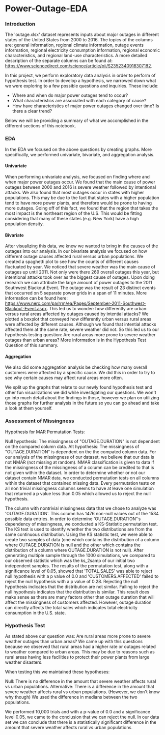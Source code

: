 # Power-Outage-EDA

### Introduction
The 'outage.xlsx' dataset represents inputs about major outages in different states of the United States from 2000 to 2016. The topics of the columns are: general information, regional climate information, outage events information, regional electricity consumption information, regional economic characteristics, and regional land-use characteristics. A more detailed description of the separate columns can be found at: https://www.sciencedirect.com/science/article/pii/S2352340918307182.

In this project, we perform exploratory data analysis in order to perform of hypothesis test. In order to develop a hypothesis, we narrowed down what we were exploring to a few possible questions and inquiries. These include:

- Where and when do major power outages tend to occur?
- What characteristics are associated with each category of cause?
- How have characteristics of major power outages changed over time? Is there a clear trend?

Below we will be providing a summary of what we accomplished in the different sections of this notebook.



### EDA
In the EDA we focused on the above questions by creating graphs. More specifically, we performed univariate, bivariate, and aggregation analysis.

#### Univariate 
When performing univariate analysis, we focused on finding where and when major power outages occur. We found that the main cause of power outages between 2000 and 2016 is severe weather followed by intentional attacks. We also found that most outages occur in states with higher populations. This may be due to the fact that states with a higher population tend to have more power plants, and therefore would be prone to having more outages. Going off of this fact, we found that the region that takes the most impact is the northeast region of the U.S. This would be fitting considering that many of these states (e.g. New York) have a high population density.

#### Bivariate 
After visualizing this data, we knew we wanted to bring in the causes of the outages into our analysis. In our bivariate analysis we focused on how different outage causes affected rural versus urban populations. We created a spaghetti plot to see how the counts of different causes fluctuated by year. We noticed that severe weather was the main cause of outages up until 2011. Not only were there 269 overall outages this year, but intentional attacks took over as the biggest cause of outages. Upon doing research we can attribute the large amount of power outages to the 2011 Southwest Blackout Event. The outage was the result of 23 distinct events that occurred on 5 separate power grids in a span of 11 minutes. More information can be found here: https://www.nerc.com/pa/rrm/ea/Pages/September-2011-Southwest-Blackout-Event.aspx. This led us to wonder: how differently are urban versus rural areas affected by outages caused by intential attacks? We plotted a boxplot that conveyed how differently urban versus rural areas were affected by different causes. Although we found that intential attacks affected them at the same rate, severe weather did not. So this led us to our hypothesis testing question: Are rural areas more prone to severe weather outages than urban areas? More information is in the Hypothesis Test Question of this summary.

#### Aggregation
We also did some aggregation analysis be checking how many overall customers were affected by a specific cause. We did this in order to try to see why certain causes may affect rural areas more often.

We split up the graphs that relate to our newly found hypothesis test and other fun visualizations we did while investigating our questions. We won't go into much detail about the findings in those, however we plan on utilizing those graphs for further analysis in the future so you can go ahead and take a look at them yourself.

### Assessment of Missingness
Hypothesis for MAR Permutation Tests:

Null hypothesis: The missingness of "OUTAGE.DURATION" is not dependent on the compared column data.
Alt hypothesis: The missingness of "OUTAGE.DURATION" is dependent on the the compated column data.
For our analysis of the missingness of our dataset, we believe that our data is not NMAR (not missing at random). NMAR classification is given to data if the missingness of the missingness of a column can be credited to that is not given within the dataset. In order to determine whether or not our dataset contain NMAR data, we conducted permutation tests on all columns within the dataset that contained missing data. Every permutation tests on all non trivial missingness columns seems to have at leave one simulation that returned a p value less than 0.05 which allowed us to reject the null hypothesis.

The column with nontrivial missingness data that we chose to analyze was 'OUTAGE.DURATION'. This column has 1476 non-null values out of the 1534 possible data entries. In order to determine 'OUTAGE.DURATION''s dependency of missingness, we conducted a KS-Statistic permutation test. The KS test is used to identify whether the two distributions are from the same continuous distribution. Using the KS statistic test, we were able to create two samples of data (one which contains the distribution of a column where OUTAGE.DURATION is null and the other which contains the distribution of a column where OUTAGE.DURATION is not null). After generating multiple sample through the 1000 simulations, we compared to our observed statistic which was the ks_2samp of our initial two independent samples. The results of the permutation test, along with a significance level of 0.05, showed that 'TOTAL.SALES' was able to reject null hypothesis with a p value of 0.0 and 'CUSTOMERS.AFFECTED' failed to reject the null hypothesis with a p value of 0.28. Rejecting the null hypothesis indicates that the distribution are not similar. Failing to reject the null hypothesis indicates that the distribution is similar. This result does make sense as there are many factors other than outage duration that will affect the missingness of customers affected. However, outage duration can directly affects the total sales which indicates total electricity consumption in the U.S. state.

### Hypothesis Test
As stated above our question was: Are rural areas more prone to severe weather outages than urban areas? We came up with this questions because we observed that rural areas had a higher rate or outages related to weather compared to urban areas. This may be due to reasons such as rural areas having less facilities to protect their power plants from large weather disasters.

When testing this we maintained these hypotheses:

Null: There is no difference in the amount that severe weather affects rural vs urban populations.
Alternative: There is a difference in the amount that severe weather affects rural vs urban populations. (However, we don't know why though)
We used the difference in medians between the two populations.

We performed 10,000 trials and with a p-value of 0.0 and a significance level 0.05, we came to the conclusion that we can reject the null. In our data set we can conclude that there is a statistically significant difference in the amount that severe weather affects rural vs urban populations.
